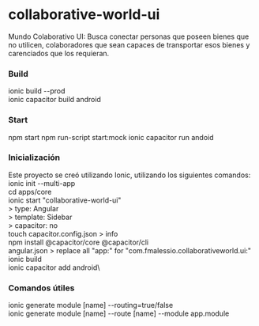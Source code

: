 # collaborative-world-ui
Mundo Colaborativo UI: Busca conectar personas que poseen bienes que no utilicen, colaboradores que sean capaces de transportar esos bienes y carenciados que los requieran.

### Build
ionic build --prod\
ionic capacitor build android

### Start
npm start
npm run-script start:mock
ionic capacitor run andoid

### Inicialización
Este proyecto se creó utilizando Ionic, utilizando los siguientes comandos:\
ionic init --multi-app\
cd apps/core\
ionic start "collaborative-world-ui"\
    > type: Angular\
    > template: Sidebar\
    > capacitor: no\
touch capacitor.config.json > info\
npm install @capacitor/core @capacitor/cli\
angular.json > replace all "app:" for "com.fmalessio.collaborativeworld.ui:"\
ionic build\
ionic capacitor add android\

### Comandos útiles
ionic generate module [name] --routing=true/false\
ionic generate module [name] --route [name] --module app.module
